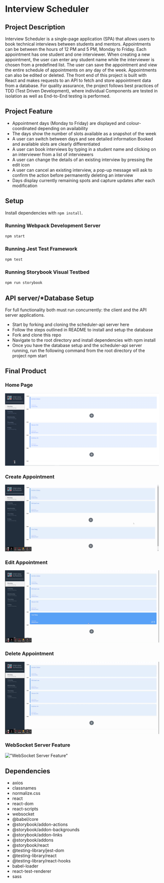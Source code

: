 # Interview Scheduler
## Project Description
Interview Scheduler is a single-page application (SPA) that allows users to book technical interviews between students and mentors. Appointments can be between the hours of 12 PM and 5 PM, Monday to Friday. Each appointment has one student and one interviewer. When creating a new appointment, the user can enter any student name while the interviewer is chosen from a predefined list. The user can save the appointment and view the entire schedule of appointments on any day of the week. Appointments can also be edited or deleted. The front end of this project is built with React and makes requests to an API to fetch and store appointment data from a database. For quality assurance, the project follows best practices of TDD (Test Driven Development), where individual Components are tested in isolation as well as End-to-End testing is performed.

## Project Feature

- Appointment days (Monday to Friday) are displayed and colour-coordinated depending on availability
- The days show the number of slots available as a snapshot of the week
- A user can switch between days and see detailed information
Booked and available slots are clearly differentiated
- A user can book interviews by typing in a student name and clicking on an interviewer from a list of interviewers
- A user can change the details of an existing interview by pressing the edit icon
- A user can cancel an existing interview, a pop-up message will ask to confirm the action before permanently deleting an interview
- Days display currently remaining spots and capture updates after each modification

## Setup

Install dependencies with `npm install`.

### Running Webpack Development Server

```sh
npm start
```
### Running Jest Test Framework

```sh
npm test
```

### Running Storybook Visual Testbed

```sh
npm run storybook
```
## API server/*Database Setup
For full functionality both must run concurrently: the client and the API server applications.

- Start by forking and cloning the scheduler-api server here
- Follow the steps outlined in README to install and setup the database
- Fork and clone this repo
- Navigate to the root directory and install dependencies with npm install
- Once you have the database setup and the scheduler-api server running, run the following command from the root directory of the project npm start

## Final Product

### Home Page
!["final product"](/public/images/Final%20product.PNG)
### Create Appointment
!["Create Appointment"](/public/images/Create%20appointment.gif)
### Edit Appointment
!["Edit Appointment"](/public/images/Edit%20appointment.gif)
### Delete Appointment
!["Delete Appointment"](/public/images/Delete%20appointment.gif)
### WebSocket Server Feature
!["WebSocket Server Feature"](/public/images/Websocket%20server%20feature.gif)

## Dependencies

  - axios
  - classnames
  - normalize.css
  - react
  - react-dom
  - react-scripts
  - websocket
  - @babel/core
  - @storybook/addon-actions
  - @storybook/addon-backgrounds
  - @storybook/addon-links
  - @storybook/addons
  - @storybook/react
  - @testing-library/jest-dom
  - @testing-library/react
  - @testing-library/react-hooks
  - babel-loader
  - react-test-renderer
  - sass